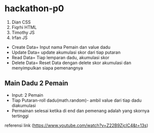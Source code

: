 # hackathon-p0

1. Dian CSS 
2. Fiqrhi HTML 
3. Timothy JS 
4. Irfan JS

- Create Data= Input nama Pemain dan value dadu
- Update Data= update akumulasi skor dari tiap putaran
- Read Data= Tiap lemparan dadu, akumulasi skor
- Delete Data= Reset Data dengan delete skor akumulasi dan menyimpulkan siapa pemenangnya

## Main Dadu 2 Pemain
- Input: 2 Pemain 
- Tiap Putaran-roll dadu(math.random)- ambil value dari tiap dadu diakumulasi
- Permainan selesai ketika di end dan pemenang adalah yang skornya tertinggi

referensi link (https://www.youtube.com/watch?v=Z22B9ZjcIC4&t=13s)
